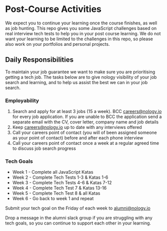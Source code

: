 # Post-Course Activities
We expect you to continue your learning once the course finishes, as well as job hunting. This repo gives you some JavaScript challenges based on real interview tech tests to help you in your post course learning. We do not want your learning to be limited to the challenges in this repo, so please also work on your portfolios and personal projects.

## Daily Responsibilities
To maintain your job guarantee we want to make sure you are prioritising getting a tech job. The tasks below are to give nology visibility of your job search and learning, and to help us assist the best we can in your job search.

### Employability

1. Search and apply for at least 3 jobs (15 a week). BCC careers@nology.io for every job application. If you are unable to BCC the application send a separate email with the CV, cover letter, company name and job details
2. Keep careers@nology.io up to date with any interviews offered
3. Call your careers point of contact (you will of been assigned someone as your point of contact) before and after each phone interview
4. Call your careers point of contact once a week at a regular agreed time to discuss job search progress

### Tech Goals

-   Week 1 - Complete all JavaScript Katas
-   Week 2 - Complete Tech Tests 1-3 & Katas 1-6
-   Week 3 - Complete Tech Tests 4-6 & Katas 7-12
-   Week 4 - Complete Tech Test 7 & Katas 13-16
-   Week 5 - Complete Tech Test 8 & all Katas
-   Week 6 - Go back to week 1 and repeat

Submit your tech goal on the Friday of each week to alumni@nology.io

Drop a message in the alumni slack group if you are struggling with any tech goals, so you can continue to support each other in your learning.

